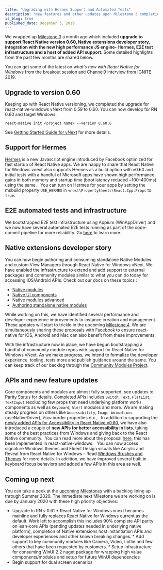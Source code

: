 ```yaml
---
title: "Upgrading with Hermes Support and Automated Tests"
description: "New features and other updates upon Milestone 3 completion"
is_blog: true
published_date: December 3, 2019
---
```


We wrapped up [Milestone 3](https://github.com/microsoft/react-native-windows/milestone/17) a month ago which included **upgrade to support React Native version 0.60, Native extensions developer story, integration with the new high performance JS engine- Hermes, E2E test infrastructure and a host of added API support**. Some detailed highlights from the past few months are shared below.

<!--truncate-->

You can get some of the latest on *what's new with React Native for Windows* from the [breakout session](https://myignite.techcommunity.microsoft.com/sessions/81326) and [Channel9 interview](https://myignite.techcommunity.microsoft.com/sessions/89307) from IGNITE 2019.

## Upgrade to version 0.60

Keeping up with React Native versioning, we completed the upgrade for react-native-windows vNext from 0.59 to 0.60. You can now develop for RN 0.60 and target Windows.

```
react-native init <project name> --version 0.60.6
```

See [Getting Started Guide for vNext](https://microsoft.github.io/react-native-windows/docs/getting-started) for more details.

## Support for Hermes
[Hermes](https://github.com/facebook/hermes) is a new Javascript engine introduced by Facebook optimized for fast startup of React Native apps. We are happy to share that React Native for Windows vnext also supports Hermes as a build option with v0.60 and initial tests with a handful of Microsoft apps have shown high performance gains in both memory and startup time (boot latency reduced ~100-400ms) using the same.
 
You can turn on Hermes for your apps by setting the msbuild property `USE_HERMES` in `vnext\PropertySheets\React.Cpp.Props` to `true`.

## E2E automated tests and infrastructure

We bootstrapped E2E test infrastructure using Appium (WinAppDriver) and we now have several automated E2E tests running as part of the code-commit pipeline for more reliability. Go [here](https://microsoft.github.io/react-native-windows/docs/e2e-test) to learn more.

## Native extensions developer story

You can now begin authoring and consuming standalone Native Modules and custom View Managers through React Native for Windows vNext. We have enabled the infrastructure to extend and add support to external packages and community modules similar to what you can do today for accessing iOS/Android APIs. Check out our docs on these topics :
* [Native modules](https://microsoft.github.io/react-native-windows/docs/native-modules)
* [Native UI components](https://microsoft.github.io/react-native-windows/docs/view-managers)
* [Native modules advanced](https://microsoft.github.io/react-native-windows/docs/native-modules-advanced)
* [Authoring standalone native modules](https://microsoft.github.io/react-native-windows/docs/native-modules-setup)

While working on this, we have identified several performance and developer experience improvements to instance creation and management. These updates will start to trickle in the upcoming [Milestone 4](https://github.com/microsoft/react-native-windows/milestone/18). We are simultaneously sharing these proposals with Facebook to ensure react-native for iOS, Android and Mac can also benefit from these improvements.

With the infrastructure now in place, we have begun bootstrapping a handful of community module repos with support for React Native for Windows vNext. As we make progress, we intend to formalize the developer experience, tooling, tests more and publish guidance around the same. You can keep track of our backlog through the [Community Modules Project](https://github.com/microsoft/react-native-windows/projects/23).

## APIs and new feature updates
Core components and modules are almost fully supported, see updates to [Parity Status](https://microsoft.github.io/react-native-windows/docs/parity-status) for details. Completed APIs includes `Switch`, `Text`, `FlatList`, `TextInput` (excluding few props that need underlying platform work) components as well as `Keyboard`, `Alert` modules and more. We are making steady progress on others like `Accessibility`, `Image`, `Animations` (useNativeDriver), `View` border properties etc.,
 
In addition to supporting the [newly added APIs for Accessibility in React Native v0.60](https://facebook.github.io/react-native/blog/2019/07/03/version-60#focus-on-accessibility), we have also introduced a couple of **new APIs for better accessibility in lists**, taking some of the best practices from Windows and giving back to the React Native community.  You can read more about the proposal [here](https://github.com/react-native-community/discussions-and-proposals/pull/146), this has been implemented in react-native-windows.
 
You can now access signature Windows themes and Fluent Design visuals like Acrylic and Reveal from React Native for Windows – Read [Windows Brushes and Themes](https://microsoft.github.io/react-native-windows/docs/windowsbrush-and-theme) for more details. In addition, we have improved several built in keyboard focus behaviors and added a few APIs in this area as well.

## Coming up next

You can take a peek at the [upcoming Milestones](https://github.com/microsoft/react-native-windows/milestones) with a backlog lining up through Summer 2020. The immediate next Milestone we are working on is due by January 2020 with these high priority objectives:
   * Upgrade to RN v 0.61
	* React Native for Windows vnext becomes mainline and fully replaces React Native for Windows current as the default. Work left to accomplish this includes 90% complete API parity on lean-core APIs (pending updates needed in underlying native platform), completion of Native extensions host instantiation APIs and developer experiences and other known breaking changes.
	* Add support to key community modules like Camera, Video, Lottie and few others that have been requested by customers.
	* Setup infrastructure for consuming WinUI 2.2 nuget package for wrapping high value components/modules and setup for future WinUI dependencies
   * Begin support for dual screen scenarios
